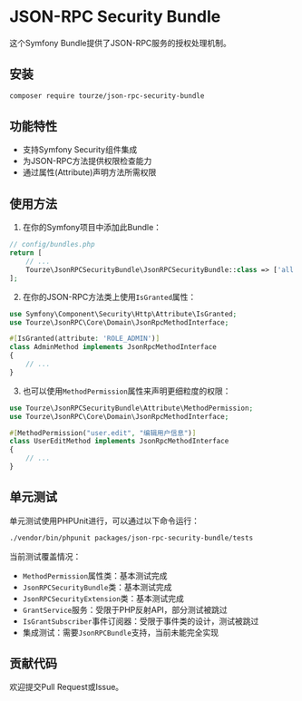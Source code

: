 # JSON-RPC Security Bundle

这个Symfony Bundle提供了JSON-RPC服务的授权处理机制。

## 安装

```bash
composer require tourze/json-rpc-security-bundle
```

## 功能特性

- 支持Symfony Security组件集成
- 为JSON-RPC方法提供权限检查能力
- 通过属性(Attribute)声明方法所需权限

## 使用方法

1. 在你的Symfony项目中添加此Bundle：

```php
// config/bundles.php
return [
    // ...
    Tourze\JsonRPCSecurityBundle\JsonRPCSecurityBundle::class => ['all' => true],
];
```

2. 在你的JSON-RPC方法类上使用`IsGranted`属性：

```php
use Symfony\Component\Security\Http\Attribute\IsGranted;
use Tourze\JsonRPC\Core\Domain\JsonRpcMethodInterface;

#[IsGranted(attribute: 'ROLE_ADMIN')]
class AdminMethod implements JsonRpcMethodInterface
{
    // ...
}
```

3. 也可以使用`MethodPermission`属性来声明更细粒度的权限：

```php
use Tourze\JsonRPCSecurityBundle\Attribute\MethodPermission;
use Tourze\JsonRPC\Core\Domain\JsonRpcMethodInterface;

#[MethodPermission("user.edit", "编辑用户信息")]
class UserEditMethod implements JsonRpcMethodInterface
{
    // ...
}
```

## 单元测试

单元测试使用PHPUnit进行，可以通过以下命令运行：

```bash
./vendor/bin/phpunit packages/json-rpc-security-bundle/tests
```

当前测试覆盖情况：

- `MethodPermission`属性类：基本测试完成
- `JsonRPCSecurityBundle`类：基本测试完成
- `JsonRPCSecurityExtension`类：基本测试完成
- `GrantService`服务：受限于PHP反射API，部分测试被跳过
- `IsGrantSubscriber`事件订阅器：受限于事件类的设计，测试被跳过
- 集成测试：需要`JsonRPCBundle`支持，当前未能完全实现

## 贡献代码

欢迎提交Pull Request或Issue。
